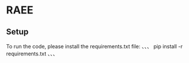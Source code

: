 # RAEE

## Setup
To run the code, please install the requirements.txt file:
、、、
pip install -r requirements.txt
、、、
